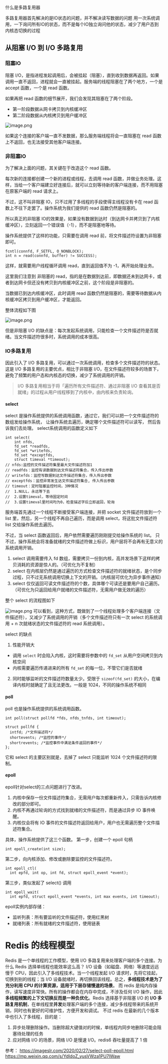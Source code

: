 什么是多路复用器

多路复用器首先解决的是IO状态的问题，并不解决读写数据的问题
用一次系统调用，一下询问所有IO的状态，而不是每个IO独立询问他的状态，减少了用户态到内核态切换的过程
## 从阻塞 I/O 到 I/O 多路复用

### 阻塞IO
阻塞 I/O，是指进程发起调用后，会被挂起（阻塞），直到收到数据再返回。如果调用一直不返回，进程就会一直被挂起。服务端的线程阻塞在了两个地方，一个是 accept 函数，一个是 read 函数。

如果再把 read 函数的细节展开，我们会发现其阻塞在了两个阶段。
* 第一阶段数据从网卡拷贝到内核缓冲区
* 第二阶段数据从内核拷贝到用户缓冲区

![image.png](https://github.com/oh-huohou/huohou.blog/blob/main/image/多路复用-阻塞IO.png)

如果这个连接的客户端一直不发数据，那么服务端线程将会一直阻塞在 read 函数上不返回，也无法接受其他客户端连接。


### 非阻塞IO
为了解决上面的问题，其关键在于改造这个 read 函数。

每次新的连接都创建一个新的进程或线程，去调用 read 函数，并做业务处理。这样，当给一个客户端建立好连接后，就可以立刻等待新的客户端连接，而不用阻塞在原客户端的 read 请求上。

不过，这不叫非阻塞 IO，只不过用了多线程的手段使得主线程没有卡在 read 函数上不往下走罢了。操作系统为我们提供的 read 函数仍然是阻塞的。

所以真正的非阻塞 IO的效果是，如果没有数据到达时（到达网卡并拷贝到了内核缓冲区），立刻返回一个错误值（-1），而不是阻塞地等待。

操作系统提供了这样的功能，只需要在调用 read 前，将文件描述符设置为非阻塞即可。
```shell
fcntl(connfd, F_SETFL, O_NONBLOCK);
int n = read(connfd, buffer) != SUCCESS);
```
这样，就需要用户线程循环调用 read，直到返回值不为 -1，再开始处理业务。

这里我们注意到 非阻塞的 read，指的是在数据到达前，即数据还未到达网卡，或者到达网卡但还没有拷贝到内核缓冲区之前，这个阶段是非阻塞的。

当数据已到达内核缓冲区，此时调用 read 函数仍然是阻塞的，需要等待数据从内核缓冲区拷贝到用户缓冲区，才能返回。

整体流程如下图

![image.png](https://github.com/oh-huohou/huohou.blog/blob/main/image/多路复用-非阻塞IO.png)

但是非阻塞 I/O 的缺点是：每次发起系统调用，只能检查一个文件描述符是否就绪。当文件描述符很多时，系统调用的成本很高。

### IO多路复用
因此引入了 I/O 多路复用，可以通过一次系统调用，检查多个文件描述符的状态。这是 I/O 多路复用的主要优点，相比于非阻塞 I/O，在文件描述符较多的场景下，避免了频繁的用户态和内核态的切换，减少了系统调用的开销。
> I/O 多路复用相当于将「遍历所有文件描述符、通过非阻塞 I/O 查看其是否就绪」的过程从用户线程移到了内核中，由内核来负责轮询。

#### select
select 是操作系统提供的系统调用函数，通过它，我们可以把一个文件描述符的数组发给操作系统， 让操作系统去遍历，确定哪个文件描述符可以读写， 然后告诉我们去处理。
select系统调用的函数定义如下
```shell
int select(
    int nfds,
    fd_set *readfds,
    fd_set *writefds,
    fd_set *exceptfds,
    struct timeval *timeout);
// nfds:监控的文件描述符集里最大文件描述符加1
// readfds：监控有读数据到达文件描述符集合，传入传出参数
// writefds：监控写数据到达文件描述符集合，传入传出参数
// exceptfds：监控异常发生达文件描述符集合, 传入传出参数
// timeout：定时阻塞监控时间，3种情况
//  1.NULL，永远等下去
//  2.设置timeval，等待固定时间
//  3.设置timeval里时间均为0，检查描述字后立即返回，轮询
```
服务端首先通过一个线程不断接受客户端连接，并把 socket 文件描述符放到一个 list 里，然后，另一个线程不再自己遍历，而是调用 select，将这批文件描述符 list 交给操作系统去遍历。

不过，当 select 函数返回后，用户依然需要遍历刚刚提交给操作系统的 list。
只不过，操作系统会将准备就绪的文件描述符做上标识，用户层将不会再有无意义的系统调用开销。

1. select 调用需要传入 fd 数组，需要拷贝一份到内核，高并发场景下这样的拷贝消耗的资源是惊人的。（可优化为不复制）
2. select 在内核层仍然是通过遍历的方式检查文件描述符的就绪状态，是个同步过程，只不过无系统调用切换上下文的开销。（内核层可优化为异步事件通知）
3. select 仅仅返回可读文件描述符的个数，具体哪个可读还是要用户自己遍历。（可优化为只返回给用户就绪的文件描述符，无需用户做无效的遍历）

整个 select 的流程图如下

![image.png](https://github.com/oh-huohou/huohou.blog/blob/main/image/多路复用-select.png)
可以看到，这种方式，既做到了一个线程处理多个客户端连接（文件描述符），又减少了系统调用的开销（多个文件描述符只有一次 select 的系统调用 + n 次就绪状态的文件描述符的 read 系统调用）。

select 的缺点
1. 性能开销大
* 调用 `select` 时会陷入内核，这时需要将参数中的 `fd_set` 从用户空间拷贝到内核空间
* 内核需要遍历传递进来的所有 `fd_set` 的每一位，不管它们是否就绪

2. 同时能够监听的文件描述符数量太少。受限于 `sizeof(fd_set)` 的大小，在编译内核时就确定了且无法更改。一般是 1024，不同的操作系统不相同

#### poll
poll 也是操作系统提供的系统调用函数。
```shell
int poll(struct pollfd *fds, nfds_tnfds, int timeout);

struct pollfd {
  intfd; /*文件描述符*/
  shortevents; /*监控的事件*/
  shortrevents; /*监控事件中满足条件返回的事件*/
};
```
它和 select 的主要区别就是，去掉了 select 只能监听 1024 个文件描述符的限制。

#### epoll
epoll针对select的三点问题进行了改进。
1. 内核中保存一份文件描述符集合，无需用户每次都重新传入，只需告诉内核修改的部分即可。
2. 内核不再通过轮询的方式找到就绪的文件描述符，而是通过异步 IO 事件唤醒。
3. 内核仅会将有 IO 事件的文件描述符返回给用户，用户也无需遍历整个文件描述符集合。

具体，操作系统提供了这三个函数。
第一步，创建一个 epoll 句柄
```shell
int epoll_create(int size);
```
第二步，向内核添加、修改或删除要监控的文件描述符。
```shell
int epoll_ctl(
  int epfd, int op, int fd, struct epoll_event *event);
```
第三步，类似发起了 select() 调用
```shell
int epoll_wait(
  int epfd, struct epoll_event *events, int max events, int timeout);
```

epoll实例内部存储：

* 监听列表：所有要监听的文件描述符，使用红黑树
* 就绪列表：所有就绪的文件描述符，使用链表

# Redis 的线程模型
Redis 是一个单线程的工作模型，使用 I/O 多路复用来处理客户端的多个连接。为什么 Redis 选择单线程也能效率这么高？
I/O 设备（如磁盘、网络）等速度远远慢于 CPU，因此引入了多线程技术。当一个线程发起 I/O 请求时，先将它挂起，切换到别的线程；当 I/O 设备就绪时，再切换回该线程。总之，**多线程技术是为了充分利用 CPU 的计算资源，适用于下层存储慢速的场景**。
而 redis 是纯内存操作，读写速度非常快。所有的操作都会在内存中完成，不涉及任何 I/O 操作，因此**多线程频繁的上下文切换反而是一种负优化**。Redis 选择基于非阻塞 I/O 的 **I/O 多路复用机制**，在单线程里**并发**处理客户端的多个连接，减少多线程带来的系统开销，同时也有更好的可维护性，方便开发和调试。
不过 redis 在最新的几个版本中也引入了多线程，目的是：

1. 异步处理删除操作。当删除超大键值对的时候，单线程内同步地删除可能会阻塞待处理的任务
1. 应对网络 I/O 的场景，网络 I/O 是慢速 I/O。redis6 吞吐量提高了 1 倍



参考： 
https://imageslr.com/2020/02/27/select-poll-epoll.html
https://mp.weixin.qq.com/s/YdIdoZ_yusVWza1PU7lWaw